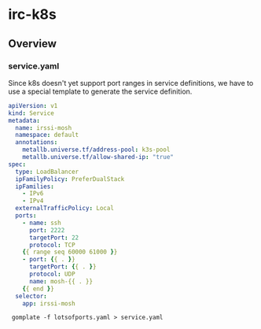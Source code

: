 # irc-k8s

## Overview

### service.yaml

Since k8s doesn't yet support port ranges in service definitions, we have to
use a special template to generate the service definition.

```yaml
apiVersion: v1
kind: Service
metadata:
  name: irssi-mosh
  namespace: default
  annotations:
    metallb.universe.tf/address-pool: k3s-pool
    metallb.universe.tf/allow-shared-ip: "true"
spec:
  type: LoadBalancer
  ipFamilyPolicy: PreferDualStack
  ipFamilies:
    - IPv6
    - IPv4
  externalTrafficPolicy: Local
  ports:
    - name: ssh
      port: 2222
      targetPort: 22
      protocol: TCP
    {{ range seq 60000 61000 }}
    - port: {{ . }}
      targetPort: {{ . }}
      protocol: UDP
      name: mosh-{{ . }}
    {{ end }}
  selector:
    app: irssi-mosh
```

```shell
 gomplate -f lotsofports.yaml > service.yaml
 ```